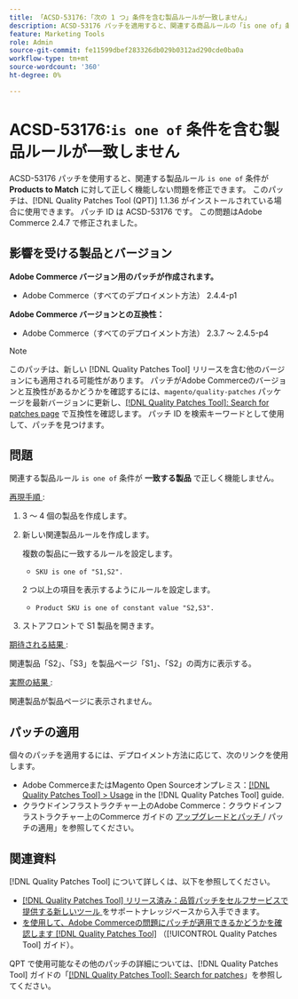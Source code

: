 ```yaml
---
title: 「ACSD-53176:「次の 1 つ」条件を含む製品ルールが一致しません」
description: ACSD-53176 パッチを適用すると、関連する商品ルールの「is one of」条件が「Products to Match」で正しく機能しないAdobe Commerceの問題を修正できます。
feature: Marketing Tools
role: Admin
source-git-commit: fe11599dbef283326db029b0312ad290cde0ba0a
workflow-type: tm+mt
source-wordcount: '360'
ht-degree: 0%

---
```


# ACSD-53176:`is one of` 条件を含む製品ルールが一致しません

ACSD-53176 パッチを使用すると、関連する製品ルール `is one of` 条件が **Products to Match** に対して正しく機能しない問題を修正できます。 このパッチは、[!DNL Quality Patches Tool (QPT)] 1.1.36 がインストールされている場合に使用できます。 パッチ ID は ACSD-53176 です。 この問題はAdobe Commerce 2.4.7 で修正されました。

## 影響を受ける製品とバージョン

**Adobe Commerce バージョン用のパッチが作成されます。**

* Adobe Commerce（すべてのデプロイメント方法） 2.4.4-p1

**Adobe Commerce バージョンとの互換性：**

* Adobe Commerce（すべてのデプロイメント方法） 2.3.7 ～ 2.4.5-p4

>[!NOTE]
>
>このパッチは、新しい [!DNL Quality Patches Tool] リリースを含む他のバージョンにも適用される可能性があります。 パッチがAdobe Commerceのバージョンと互換性があるかどうかを確認するには、`magento/quality-patches` パッケージを最新バージョンに更新し、[[!DNL Quality Patches Tool]: Search for patches page](https://experienceleague.adobe.com/tools/commerce-quality-patches/index.html) で互換性を確認します。 パッチ ID を検索キーワードとして使用して、パッチを見つけます。

## 問題

関連する製品ルール `is one of` 条件が **一致する製品** で正しく機能しません。

<u> 再現手順 </u>:

1. 3 ～ 4 個の製品を作成します。
1. 新しい関連製品ルールを作成します。

   複数の製品に一致するルールを設定します。
   * `SKU is one of "S1,S2".`

   2 つ以上の項目を表示するようにルールを設定します。
   * `Product SKU is one of constant value "S2,S3".`

1. ストアフロントで S1 製品を開きます。

<u> 期待される結果 </u>:

関連製品「S2」、「S3」を製品ページ「S1」、「S2」の両方に表示する。

<u> 実際の結果 </u>:

関連製品が製品ページに表示されません。

## パッチの適用

個々のパッチを適用するには、デプロイメント方法に応じて、次のリンクを使用します。

* Adobe CommerceまたはMagento Open Sourceオンプレミス：[[!DNL Quality Patches Tool] > Usage](/help/tools/quality-patches-tool/usage.md) in the [!DNL Quality Patches Tool] guide.
* クラウドインフラストラクチャー上のAdobe Commerce：クラウドインフラストラクチャー上のCommerce ガイドの [ アップグレードとパッチ ](https://experienceleague.adobe.com/docs/commerce-cloud-service/user-guide/develop/upgrade/apply-patches.html)/ パッチの適用」を参照してください。

## 関連資料

[!DNL Quality Patches Tool] について詳しくは、以下を参照してください。

* [[!DNL Quality Patches Tool]  リリース済み：品質パッチをセルフサービスで提供する新しいツール ](https://experienceleague.adobe.com/en/docs/commerce-knowledge-base/kb/announcements/commerce-announcements/magento-quality-patches-released-new-tool-to-self-serve-quality-patches) をサポートナレッジベースから入手できます。
* [ を使用して、Adobe Commerceの問題にパッチが適用できるかどうかを確認します  [!DNL Quality Patches Tool]](/help/tools/quality-patches-tool/patches-available-in-qpt/check-patch-for-magento-issue-with-magento-quality-patches.md) （[!UICONTROL Quality Patches Tool] ガイド）。


QPT で使用可能なその他のパッチの詳細については、[!DNL Quality Patches Tool] ガイドの「[[!DNL Quality Patches Tool]: Search for patches](https://experienceleague.adobe.com/tools/commerce-quality-patches/index.html)」を参照してください。
